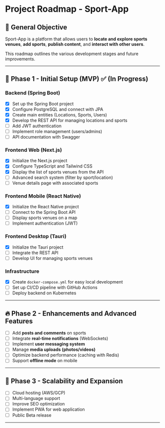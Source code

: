 # **Project Roadmap - Sport-App**

## 📌 General Objective
Sport-App is a platform that allows users to **locate and explore sports venues**, **add sports**, **publish content**, and **interact with other users**.

This roadmap outlines the various development stages and future improvements.

---

## 🚀 **Phase 1 - Initial Setup (MVP)** ✅ (In Progress)
### **Backend** (Spring Boot)
- [x] Set up the Spring Boot project
- [x] Configure PostgreSQL and connect with JPA
- [x] Create main entities (Locations, Sports, Users)
- [x] Develop the REST API for managing locations and sports
- [ ] Add JWT authentication
- [ ] Implement role management (users/admins)
- [ ] API documentation with Swagger

### **Frontend Web** (Next.js)
- [x] Initialize the Next.js project
- [x] Configure TypeScript and Tailwind CSS
- [x] Display the list of sports venues from the API
- [ ] Advanced search system (filter by sport/location)
- [ ] Venue details page with associated sports

### **Frontend Mobile** (React Native)
- [x] Initialize the React Native project
- [ ] Connect to the Spring Boot API
- [ ] Display sports venues on a map
- [ ] Implement authentication (JWT)

### **Frontend Desktop** (Tauri)
- [x] Initialize the Tauri project
- [ ] Integrate the REST API
- [ ] Develop UI for managing sports venues

### **Infrastructure**
- [x] Create `docker-compose.yml` for easy local development
- [ ] Set up CI/CD pipeline with GitHub Actions
- [ ] Deploy backend on Kubernetes

---

## 🔥 **Phase 2 - Enhancements and Advanced Features**
- [ ] Add **posts and comments** on sports
- [ ] Integrate **real-time notifications** (WebSockets)
- [ ] Implement **user messaging system**
- [ ] Manage **media uploads (photos/videos)**
- [ ] Optimize backend performance (caching with Redis)
- [ ] Support **offline mode** on mobile

---

## 🎯 **Phase 3 - Scalability and Expansion**
- [ ] Cloud hosting (AWS/GCP)
- [ ] Multi-language support
- [ ] Improve SEO optimization
- [ ] Implement PWA for web application
- [ ] Public Beta release

---
